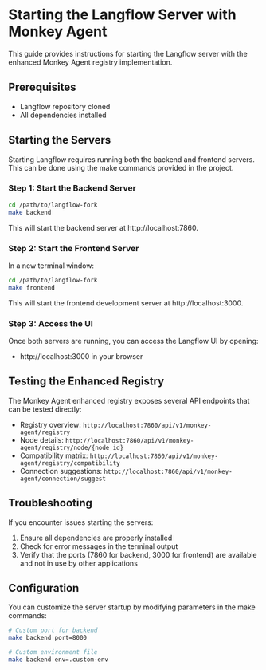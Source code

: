 # Starting the Langflow Server with Monkey Agent

This guide provides instructions for starting the Langflow server with the enhanced Monkey Agent registry implementation.

## Prerequisites

- Langflow repository cloned
- All dependencies installed

## Starting the Servers

Starting Langflow requires running both the backend and frontend servers. This can be done using the make commands provided in the project.

### Step 1: Start the Backend Server

```bash
cd /path/to/langflow-fork
make backend
```

This will start the backend server at http://localhost:7860.

### Step 2: Start the Frontend Server

In a new terminal window:

```bash
cd /path/to/langflow-fork
make frontend
```

This will start the frontend development server at http://localhost:3000.

### Step 3: Access the UI

Once both servers are running, you can access the Langflow UI by opening:

- http://localhost:3000 in your browser

## Testing the Enhanced Registry

The Monkey Agent enhanced registry exposes several API endpoints that can be tested directly:

- Registry overview: `http://localhost:7860/api/v1/monkey-agent/registry`
- Node details: `http://localhost:7860/api/v1/monkey-agent/registry/node/{node_id}`
- Compatibility matrix: `http://localhost:7860/api/v1/monkey-agent/registry/compatibility`
- Connection suggestions: `http://localhost:7860/api/v1/monkey-agent/connection/suggest`

## Troubleshooting

If you encounter issues starting the servers:

1. Ensure all dependencies are properly installed
2. Check for error messages in the terminal output
3. Verify that the ports (7860 for backend, 3000 for frontend) are available and not in use by other applications

## Configuration

You can customize the server startup by modifying parameters in the make commands:

```bash
# Custom port for backend
make backend port=8000

# Custom environment file
make backend env=.custom-env
```
